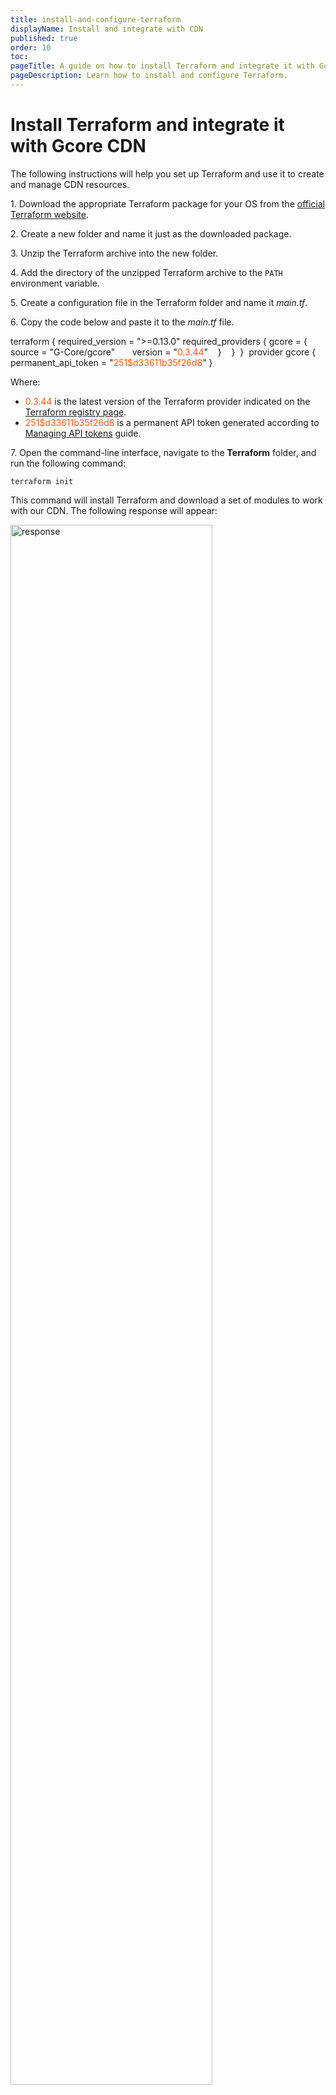```yaml
---
title: install-and-configure-terraform
displayName: Install and integrate with CDN
published: true
order: 10
toc:
pageTitle: A guide on how to install Terraform and integrate it with Gcore CDN  | Gcore
pageDescription: Learn how to install and configure Terraform.
---
```

# Install Terraform and integrate it with Gcore CDN

The following instructions will help you set up Terraform and use it to create and manage CDN resources. 

1\. Download the appropriate Terraform package for your OS from the <a href="https://terraform.io/downloads" target="_blank">official Terraform website</a>.  

2\. Create a new folder and name it just as the downloaded package. 

3\. Unzip the Terraform archive into the new folder. 

4\. Add the directory of the unzipped Terraform archive to the `PATH` environment variable. 

5\. Create a configuration file in the Terraform folder and name it *main.tf*.  

6\. Copy the code below and paste it to the *main.tf* file.  

<code-block>
terraform {  
  required_version = ">=0.13.0"   
  required_providers {   
    gcore = {  
      source = "G-Core/gcore"  
      version = "<span style="color:#FF5913">0.3.44</span>"  
   }   
  }   
}   
provider gcore {   
permanent_api_token = "<span style="color:#FF5913">251$d33611b35f26d8</span>"  
} 
</code-block>

Where:

- <span style="color:#FF5913">0.3.44</span> is the latest version of the Terraform provider indicated on the <a href="https://registry.terraform.io/providers/G-Core/gcore/latest" target="_blank">Terraform registry page</a>.
- <span style="color:#FF5913">251$d33611b35f26d8</span> is a permanent API token generated according to <a href="https://gcore.com/docs/account-settings/create-use-or-delete-a-permanent-api-token" target="_blank">Managing API tokens</a> guide.


7\. Open the command-line interface, navigate to the **Terraform** folder, and run the following command: 

```
terraform init
```

This command will install Terraform and download a set of modules to work with our CDN. The following response will appear:

<img src="https://assets.gcore.pro/docs/cdn/grafana-terraform/manage-a-cdn-resource-with-terraform/image_1734.png" alt="response " width="80%">

This response means Terraform was successfully downloaded and installed, you can start working with it. 